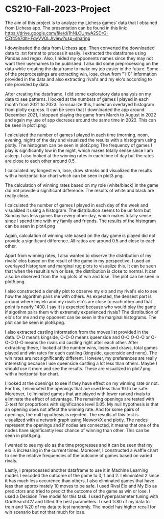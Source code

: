# CS210-Fall-2023-Project
The aim of this project is to analyze my Lichess games' data that I obtained from Lichess app. The presentation can be found in this link: https://drive.google.com/file/d/1hNLCUnwA2SDrG-CZf45h7dhHFdyVVOLJ/view?usp=sharing

I downloaded the data from Lichess app. Then converted the downloaded data to .txt format to process it easily. I extracted the dataframe using Pandas and regex. Also, I hided my opponents names since they may not want their usernames to be published. I also did some preprocessing on the data while creating the dataframe to make my job easier in the future. Some of the preprocessings are extracting win, lose, draw from "1-0" information provided in the data and also extracting rival's and my elo's according to role provided by data. 

After creating the dataframe, I did some exploratory data analysis on my data to see patterns. I looked at the numbers of games I played in each month from 2021 to 2023. To visualize this, I used an overlayed histogram from plotly express. It can be seen that I downloaded the app around December 2021, I stopped playing the game from March to August in 2022 and again my use of app decreses around the same time in 2023. This can be seen in plot1.png.

I calculated the number of games I played in each time (morning, noon, evening, night) of the day and visualized the results with a histogram using plotly. The histogram can be seen in plot2.png The frequency of games I play is significantly low in the night, which makes totally sense since I am asleep. I also looked at the winning rates in each time of day but the rates are close to each other around 0.5.

I calculated my longest win, lose, draw streaks and visualized the results with a horizontal bar chart which can be seen in plot3.png.

The calculation of winning rates based on my role (white/black) in the game did not provide a significant difference. The results of white and black are really close.

I calculated the number of games I played in each day of the week and visualized it using a histogram. The distribution seems to be uniform but Sunday has less games than every other day, which makes totally sense since I spend time with my family and friends. The results of the histogram can be seen in plot4.png

Again, calculation of winning rate based on the day game is played did not provide a significant difference. All ratios are around 0.5 and close to each other.

Apart from winning rates, I also wanted to observe the distribution of my rivals' elos based on the result of the game in my perspective. I used an overlayed histogram and marginal rug plots to visualize this. It can be seen that when the result is win or lose, the distribution is close to normal. It can also be observed from the rug plots of win and lose. The plot can be seen in plot5.png.

I also constructed a density plot to observe my elo and my rival's elo to see how the algorithm pairs me with others. As expected, the densest part is around where my elo and my rivals elo's are close to each other and that point is nearly 1400. I say it is expected because who would play the game if algotihm pairs them with extremely experienced rivals? The distribution of elo's for me and my opponent can be seen in the marginal histograms. The plot can be seen in plot6.png.

I also extracted castling information from the moves list provided in the data. O-O means kingside, O-O-O means queenside and O-O O-O-O or O-O-O O-O means the rivals did castling right after each other. After extracting these, I looked at the number wins, loses and draws, total games played and win rates for each castling (kingside, queenside and none). The win rates are not significantly different. However, my preferences are really interesting because I use queenside castling a lot less than others. Maybe I should use it more and see the results. These are visualized in plot7.png with a horizontal bar chart.

I looked at the openings to see if they have effect on my winning rate or not. For this, I eliminated the openings that are used less than 10 to be safe. Moreover, I eliminated games that are played with lower ranked rivals to eliminate the effect of advantage. The remaining openings are tested with Z-test for proportions with significance level 0.05. My null hypothesis is that an opening does not affect the winning rate. And for some pairs of openings, the null hypothesis is rejected. The results of this test is visualized with a network graph using NetworkX and plotly. The nodes represent the openings and if nodes are connected, it means that one of the nodes have significantly less chance of winning than other. This can be seen in plot8.png.

I wanted to see my elo as the time progresses and it can be seen that my elo is increasing in the current times. Moreover, I constructed a waffle chart to see the relative frequencies of the outcome of games based on varied rivals. 

Lastly, I preprocessed another dataframe to use it in Machine Learning model. I encoded the outcome of the game to 0, 1 and 2. I eliminated 2 since it has much less occurence than others. I also eliminated games that have less than approximately 10 moves to be safe. I used Rival Elo and My Elo as predictors and tried to predict the outcome of the game as win or lose. I used a Decision Tree model for this task. I used hyperparameter tuning with GridSearchCV and fitted the best parameters. I used %80 of my data to train and %20 of my data to test randomly. The model has higher recall for win scenario but not that much for lose. 
